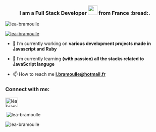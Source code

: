 <h3 align="center">I am a Full Stack Developer <img src="https://media.giphy.com/media/WUlplcMpOCEmTGBtBW/giphy.gif" width="30"> from France :bread:.</h3>

<p align="left"> <img src="https://komarev.com/ghpvc/?username=lea-bramoulle&label=Profile%20views&color=0e75b6&style=flat" alt="lea-bramoulle" /> </p>

<p align="left"> <a href="https://github.com/ryo-ma/github-profile-trophy"><img src="https://github-profile-trophy.vercel.app/?username=lea-bramoulle" alt="lea-bramoulle" /></a> </p>

- 🔭 I’m currently working on **various development projects made in Javascript and Ruby**

- 🌱 I’m currently learning **(with passion) all the stacks related to JavaScript languge**

- 📫 How to reach me **l.bramoulle@hotmail.fr**

<h3 align="left">Connect with me:</h3>
<p align="left">
<a href="https://linkedin.com/in/léa bramoullé" target="blank"><img align="center" src="https://raw.githubusercontent.com/rahuldkjain/github-profile-readme-generator/master/src/images/icons/Social/linked-in-alt.svg" alt="léa bramoullé" height="30" width="40" /></a>
</p>

<p>&nbsp;<img align="center" src="https://github-readme-stats.vercel.app/api?username=lea-bramoulle&show_icons=true&locale=en" alt="lea-bramoulle" /></p>

<p><img align="center" src="https://github-readme-streak-stats.herokuapp.com/?user=lea-bramoulle&" alt="lea-bramoulle" /></p>

